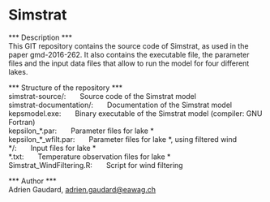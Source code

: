 # Simstrat  

*** Description ***  
This GIT repository contains the source code of Simstrat, as used in the paper gmd-2016-262. It also contains the executable file, the parameter files and the input data files that allow to run the model for four different lakes.  

*** Structure of the repository ***  
simstrat-source/: &nbsp;&nbsp;&nbsp;&nbsp;&nbsp; Source code of the Simstrat model  
simstrat-documentation/: &nbsp;&nbsp;&nbsp;&nbsp;&nbsp; Documentation of the Simstrat model  
kepsmodel.exe: &nbsp;&nbsp;&nbsp;&nbsp;&nbsp; Binary executable of the Simstrat model (compiler: GNU Fortran)  
kepsilon_\*.par: &nbsp;&nbsp;&nbsp;&nbsp;&nbsp; Parameter files for lake \*  
kepsilon_\*_wfilt.par: &nbsp;&nbsp;&nbsp;&nbsp;&nbsp; Parameter files for lake \*, using filtered wind  
\*/: &nbsp;&nbsp;&nbsp;&nbsp;&nbsp; Input files for lake \*  
\*.txt: &nbsp;&nbsp;&nbsp;&nbsp;&nbsp; Temperature observation files for lake \*  
Simstrat_WindFiltering.R: &nbsp;&nbsp;&nbsp;&nbsp;&nbsp; Script for wind filtering  

*** Author ***  
Adrien Gaudard, adrien.gaudard@eawag.ch  